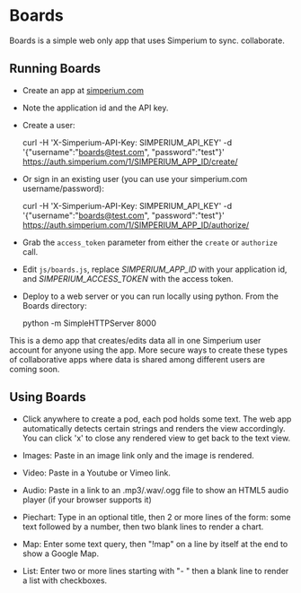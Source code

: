 # Boards

Boards is a simple web only app that uses Simperium to sync.
collaborate.

## Running Boards

- Create an app at [simperium.com](https://simperium.com/dashboard/)

- Note the application id and the API key.

- Create a user:

    curl -H 'X-Simperium-API-Key: SIMPERIUM_API_KEY' -d
    '{"username":"boards@test.com", "password":"test"}'
    https://auth.simperium.com/1/SIMPERIUM_APP_ID/create/

- Or sign in an existing user (you can use your simperium.com username/password):


    curl -H 'X-Simperium-API-Key: SIMPERIUM_API_KEY' -d
    '{"username":"boards@test.com", "password":"test"}' \
    https://auth.simperium.com/1/SIMPERIUM_APP_ID/authorize/


- Grab the `access_token` parameter from either the `create` or `authorize`
  call.

- Edit `js/boards.js`, replace _SIMPERIUM_APP_ID_ with your application id, and
  _SIMPERIUM_ACCESS_TOKEN_ with the access token.

- Deploy to a web server or you can run locally using python. From the Boards
  directory:

    python -m SimpleHTTPServer 8000



This is a demo app that creates/edits data all in one Simperium user account for
anyone using the app. More secure ways to create these types of collaborative apps where
data is shared among different users are coming soon.

## Using Boards

- Click anywhere to create a pod, each pod holds some text. The web app
  automatically detects certain strings and renders the view accordingly. You
  can click 'x' to close any rendered view to get back to the text view.

- Images: Paste in an image link only and the image is rendered.

- Video: Paste in a Youtube or Vimeo link.

- Audio: Paste in a link to an .mp3/.wav/.ogg file to show an HTML5 audio player
  (if your browser supports it)

- Piechart: Type in an optional title, then 2 or more lines of the form: some
  text followed by a number, then two blank lines to render a chart.

- Map: Enter some text query, then "!map" on a line by itself at the end to show
  a Google Map.

- List: Enter two or more lines starting with "- " then a blank line to render
  a list with checkboxes.
